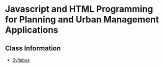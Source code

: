 # Javascript and HTML Programming for Planning and Urban Management Applications

## Class Information
* [Syllabus](./syllabus.md)
